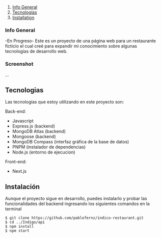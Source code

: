 1. [Info General](#Info-General)
2. [Tecnologías](#tecnologias)
3. [Installation](#instalacion)
   
### Info General
-En Progreso-
Este es un proyecto de una página web para un restaurante ficticio el cual creé para expandir mi conocimiento sobre algunas tecnologías de desarrollo web.

### Screenshot
...

## Tecnologias
Las tecnologías que estoy utilizando en este proyecto son:

Back-end:
* Javascript
* Express.js (backend)
* MongoDB Atlas (backend)
* Mongoose (backend)
* MongoDB Compass (interfaz gráfica de la base de datos)
* PNPM (instalador de dependencias)
* Node.js (entorno de ejecucion)

Front-end:
* Next.js
  
## Instalación
Aunque el proyecto sigue en desarrollo, puedes instalarlo y probar las funcionalidades del backend ingresando los siguientes comandos en la terminal
```
$ git clone https://github.com/pablofernz/indico-restaurant.git
$ cd ../Indigo/api
$ npm install
$ npm start
```
